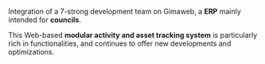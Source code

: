 Integration of a 7-strong development team on Gimaweb, a **ERP** mainly intended for **councils**.

This Web-based **modular activity and asset tracking system** is particularly rich in functionalities, and continues to offer new developments and optimizations.
